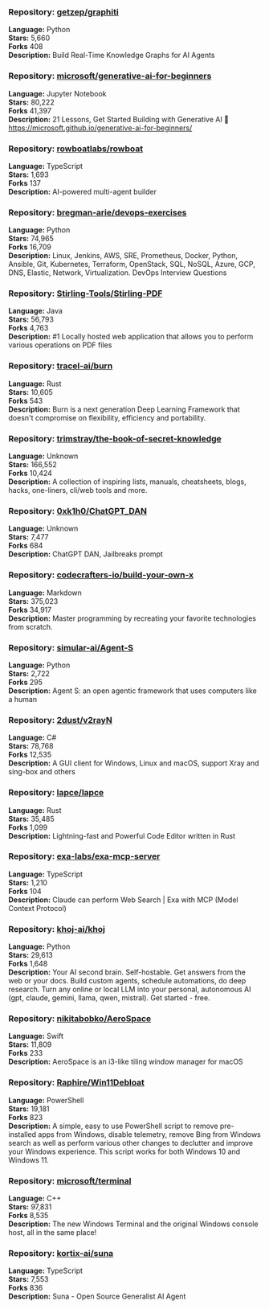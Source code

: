 ### **Repository:** [getzep/graphiti](https://github.com/getzep/graphiti)  

**Language:** Python  
**Stars:** 5,660  
**Forks** 408  
**Description:** Build Real-Time Knowledge Graphs for AI Agents  

### **Repository:** [microsoft/generative-ai-for-beginners](https://github.com/microsoft/generative-ai-for-beginners)  

**Language:** Jupyter Notebook  
**Stars:** 80,222  
**Forks** 41,397  
**Description:** 21 Lessons, Get Started Building with Generative AI 🔗 https://microsoft.github.io/generative-ai-for-beginners/  

### **Repository:** [rowboatlabs/rowboat](https://github.com/rowboatlabs/rowboat)  

**Language:** TypeScript  
**Stars:** 1,693  
**Forks** 137  
**Description:** AI-powered multi-agent builder  

### **Repository:** [bregman-arie/devops-exercises](https://github.com/bregman-arie/devops-exercises)  

**Language:** Python  
**Stars:** 74,965  
**Forks** 16,709  
**Description:** Linux, Jenkins, AWS, SRE, Prometheus, Docker, Python, Ansible, Git, Kubernetes, Terraform, OpenStack, SQL, NoSQL, Azure, GCP, DNS, Elastic, Network, Virtualization. DevOps Interview Questions  

### **Repository:** [Stirling-Tools/Stirling-PDF](https://github.com/Stirling-Tools/Stirling-PDF)  

**Language:** Java  
**Stars:** 56,793  
**Forks** 4,763  
**Description:** #1 Locally hosted web application that allows you to perform various operations on PDF files  

### **Repository:** [tracel-ai/burn](https://github.com/tracel-ai/burn)  

**Language:** Rust  
**Stars:** 10,605  
**Forks** 543  
**Description:** Burn is a next generation Deep Learning Framework that doesn't compromise on flexibility, efficiency and portability.  

### **Repository:** [trimstray/the-book-of-secret-knowledge](https://github.com/trimstray/the-book-of-secret-knowledge)  

**Language:** Unknown  
**Stars:** 166,552  
**Forks** 10,424  
**Description:** A collection of inspiring lists, manuals, cheatsheets, blogs, hacks, one-liners, cli/web tools and more.  

### **Repository:** [0xk1h0/ChatGPT_DAN](https://github.com/0xk1h0/ChatGPT_DAN)  

**Language:** Unknown  
**Stars:** 7,477  
**Forks** 684  
**Description:** ChatGPT DAN, Jailbreaks prompt  

### **Repository:** [codecrafters-io/build-your-own-x](https://github.com/codecrafters-io/build-your-own-x)  

**Language:** Markdown  
**Stars:** 375,023  
**Forks** 34,917  
**Description:** Master programming by recreating your favorite technologies from scratch.  

### **Repository:** [simular-ai/Agent-S](https://github.com/simular-ai/Agent-S)  

**Language:** Python  
**Stars:** 2,722  
**Forks** 295  
**Description:** Agent S: an open agentic framework that uses computers like a human  

### **Repository:** [2dust/v2rayN](https://github.com/2dust/v2rayN)  

**Language:** C#  
**Stars:** 78,768  
**Forks** 12,535  
**Description:** A GUI client for Windows, Linux and macOS, support Xray and sing-box and others  

### **Repository:** [lapce/lapce](https://github.com/lapce/lapce)  

**Language:** Rust  
**Stars:** 35,485  
**Forks** 1,099  
**Description:** Lightning-fast and Powerful Code Editor written in Rust  

### **Repository:** [exa-labs/exa-mcp-server](https://github.com/exa-labs/exa-mcp-server)  

**Language:** TypeScript  
**Stars:** 1,210  
**Forks** 104  
**Description:** Claude can perform Web Search | Exa with MCP (Model Context Protocol)  

### **Repository:** [khoj-ai/khoj](https://github.com/khoj-ai/khoj)  

**Language:** Python  
**Stars:** 29,613  
**Forks** 1,648  
**Description:** Your AI second brain. Self-hostable. Get answers from the web or your docs. Build custom agents, schedule automations, do deep research. Turn any online or local LLM into your personal, autonomous AI (gpt, claude, gemini, llama, qwen, mistral). Get started - free.  

### **Repository:** [nikitabobko/AeroSpace](https://github.com/nikitabobko/AeroSpace)  

**Language:** Swift  
**Stars:** 11,809  
**Forks** 233  
**Description:** AeroSpace is an i3-like tiling window manager for macOS  

### **Repository:** [Raphire/Win11Debloat](https://github.com/Raphire/Win11Debloat)  

**Language:** PowerShell  
**Stars:** 19,181  
**Forks** 823  
**Description:** A simple, easy to use PowerShell script to remove pre-installed apps from Windows, disable telemetry, remove Bing from Windows search as well as perform various other changes to declutter and improve your Windows experience. This script works for both Windows 10 and Windows 11.  

### **Repository:** [microsoft/terminal](https://github.com/microsoft/terminal)  

**Language:** C++  
**Stars:** 97,831  
**Forks** 8,535  
**Description:** The new Windows Terminal and the original Windows console host, all in the same place!  

### **Repository:** [kortix-ai/suna](https://github.com/kortix-ai/suna)  

**Language:** TypeScript  
**Stars:** 7,553  
**Forks** 836  
**Description:** Suna - Open Source Generalist AI Agent  

